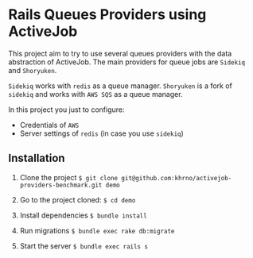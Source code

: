 # Rails Queues Providers using ActiveJob

This project aim to try to use several queues providers with the data abstraction of ActiveJob.
The main providers for queue jobs are `Sidekiq` and `Shoryuken`.

`Sidekiq` works with `redis` as a queue manager.
`Shoryuken` is a fork of `sidekiq` and works with `AWS SQS` as a queue manager.

In this project you just to configure:
* Credentials of `AWS`
* Server settings of `redis` (in case you use `sidekiq`)

## Installation
1. Clone the project
    `$ git clone git@github.com:khrno/activejob-providers-benchmark.git demo`

2. Go to the project cloned:
    `$ cd demo`

3. Install dependencies
    `$ bundle install`

4. Run migrations
    `$ bundle exec rake db:migrate`
    
5. Start the server
    `$ bundle exec rails s`